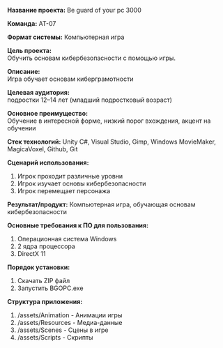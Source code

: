 **Название проекта:** Be guard of your pc 3000

**Команда:** АТ-07

**Формат системы:** Компьютерная игра

**Цель проекта:**    
Обучить основам кибербезопасности с помощью игры.

**Описание:**   
Игра обучает основам киберграмотности

**Целевая аудитория:**    
подростки 12–14 лет (младший подростковый возраст)

**Основное преимущество:**    
Обучение в интересной форме, низкий порог вхождения, акцент на обучении

**Стек технологий:** Unity C#, Visual Studio, Gimp, Windows MovieMaker, MagicaVoxel, Github, Git

**Сценарий использования:**

1. Игрок проходит различные уровни    
2. Игрок изучает основы кибербезопасности    
3. Игрок перемещает персонажа 

**Результат/продукт:** Компьютерная игра, обучающая основам кибербезопасности

**Основные требования к ПО для пользования:**

1. Операционная система Windows    
2. 2 ядра процессора    
3. DirectX 11  

**Порядок установки:**

1. Скачать ZIP файл  
2. Запустить BGOPC.exe

**Структура приложения:**

1. /assets/Animation - Анимации игры   
2. /assets/Resources - Медиа-данные  
3. /assets/Scenes - Сцены в игре    
4. /assets/Scripts - Скрипты 
